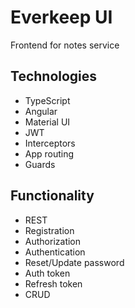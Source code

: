 

# Everkeep UI
Frontend for notes service
## Technologies
* TypeScript
* Angular
* Material UI
* JWT
* Interceptors
* App routing
* Guards
## Functionality
* REST
* Registration
* Authorization
* Authentication
* Reset/Update password
* Auth token
* Refresh token
* CRUD
